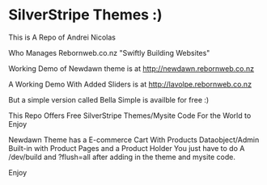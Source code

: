 # SilverStripe Themes :)

This is A Repo of Andrei Nicolas

Who Manages
Rebornweb.co.nz "Swiftly Building Websites"

Working Demo of Newdawn theme is at http://newdawn.rebornweb.co.nz

A Working Demo With Added Sliders is at http://lavolpe.rebornweb.co.nz

But a simple version called Bella Simple is availble for free :)

This Repo Offers Free SilverStripe Themes/Mysite Code For the World to Enjoy 

Newdawn Theme has a E-commerce Cart With Products Dataobject/Admin Built-in with Product Pages and a Product Holder
You just have to do A /dev/build and ?flush=all after adding in the theme and mysite code.

Enjoy
